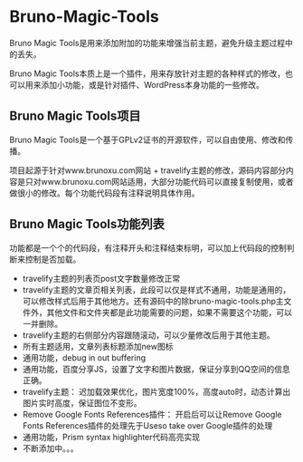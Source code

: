 Bruno-Magic-Tools
=================

Bruno Magic Tools是用来添加附加的功能来增强当前主题，避免升级主题过程中的丢失。

Bruno Magic Tools本质上是一个插件，用来存放针对主题的各种样式的修改，也可以用来添加小功能，或是针对插件、WordPress本身功能的一些修改。

Bruno Magic Tools项目
---------

Bruno Magic Tools是一个基于GPLv2证书的开源软件，可以自由使用、修改和传播。

项目起源于针对www.brunoxu.com网站 + travelify主题的修改，源码内容部分内容是只对www.brunoxu.com网站适用，大部分功能代码可以直接复制使用，或者做很小的修改。每个功能代码段有注释说明具体作用。

Bruno Magic Tools功能列表
---------

功能都是一个个的代码段，有注释开头和注释结束标明，可以加上代码段的控制判断来控制是否加载。

* travelify主题的列表页post文字数量修改正常
* travelify主题的文章页相关列表，此段可以仅是样式不通用，功能是通用的，可以修改样式后用于其他地方。还有源码中的除bruno-magic-tools.php主文件外，其他文件和文件夹都是此功能需要的问题，如果不需要这个功能，可以一并删除。
* travelify主题的右侧部分内容跟随滚动，可以少量修改后用于其他主题。
* 所有主题适用，文章列表标题添加new图标
* 通用功能，debug in out buffering
* 通用功能，百度分享JS，设置了文字和图片数据，保证分享到QQ空间的信息正确。
* travelify主题： 迟加载效果优化，图片宽度100%，高度auto时，动态计算出图片实时高度，保证图位不变形。
* Remove Google Fonts References插件： 开启后可以让Remove Google Fonts References插件的处理先于Useso take over Google插件的处理
* 通用功能，Prism syntax highlighter代码高亮实现
* 不断添加中。。。
